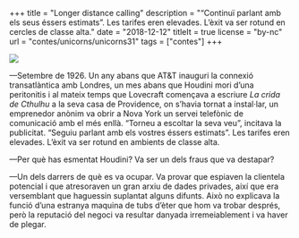 +++
title = "Longer distance calling"
description = "“Continuï parlant amb els seus éssers estimats”. Les tarifes eren elevades. L’èxit va ser rotund en cercles de classe alta."
date = "2018-12-12"
titleIt = true
license = "by-nc"
url = "contes/unicorns/unicorns31"
tags = ["contes"]
+++

<img class="drawing" src="/contes/unicorns/tovallons/200/30.jpg">

—Setembre de 1926. Un any abans que AT&T inauguri la connexió transatlàntica amb Londres, un mes abans que Houdini mori d’una peritonitis i al mateix temps que Lovecraft començava a escriure *La crida de Cthulhu* a la seva casa de Providence, on s’havia tornat a instal·lar, un emprenedor anònim va obrir a Nova York un servei telefònic de comunicació amb el més enllà. “Torneu a escoltar la seva veu”, incitava la publicitat. “Seguiu parlant amb els vostres éssers estimats”. Les tarifes eren elevades. L’èxit va ser rotund en ambients de classe alta.

—Per què has esmentat Houdini? Va ser un dels fraus que va destapar?

—Un dels darrers de què es va ocupar. Va provar que espiaven la clientela potencial i que atresoraven un gran arxiu de dades privades, així que era versemblant que haguessin suplantat alguns difunts. Això no explicava la funció d’una estranya maquina de tubs d’èter que hom va trobar després, però la reputació del negoci va resultar danyada irremeiablement i va haver de plegar.


